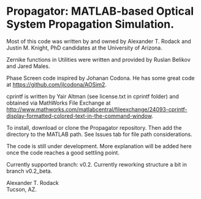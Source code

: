 <H1>
Propagator: MATLAB-based Optical System Propagation Simulation.
</H1>

Most of this code was written by and owned by Alexander T. Rodack and Justin M. Knight, PhD candidates at the University of Arizona.  

Zernike functions in Utilities were written and provided by Ruslan Belikov and Jared Males.  

Phase Screen code inspired by Johanan Codona. He has some great code at https://github.com/jlcodona/AOSim2. 

cprintf is written by Yair Altman (see license.txt in cprintf folder) and obtained via MathWorks File Exchange at http://www.mathworks.com/matlabcentral/fileexchange/24093-cprintf-display-formatted-colored-text-in-the-command-window. 

To install, download or clone the Propagator repository. Then add the directory to the MATLAB path. See Issues tab for file path considerations.

The code is still under development. More explanation will be added here once the code reaches a good settling point.

Currently supported branch: v0.2.
Currently reworking structure a bit in branch v0.2_beta.

Alexander T. Rodack<br>
Tucson, AZ.

